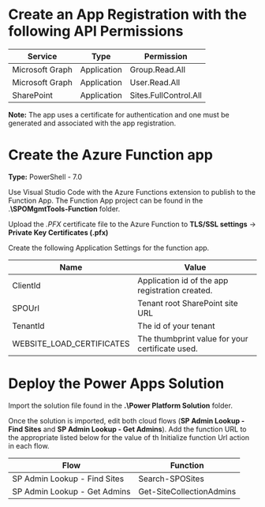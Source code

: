 # Create an App Registration with the following API Permissions

|Service|Type|Permission|
|---|---|---|
|Microsoft Graph|Application|Group.Read.All|
|Microsoft Graph|Application|User.Read.All|
|SharePoint|Application|Sites.FullControl.All|

**Note:** The app uses a certificate for authentication and one must be generated and associated with the app registration.

# Create the Azure Function app

**Type:** PowerShell - 7.0

Use Visual Studio Code with the Azure Functions extension to publish to the Function App. The Function App project can be found in the .**\SPOMgmtTools-Function** folder.

Upload the *.PFX* certificate file to the Azure Function to **TLS/SSL settings** -> **Private Key Certificates (.pfx)**

Create the following Application Settings for the function app.

|Name|Value|
|---|---|
|ClientId|Application id of the app registration created.|
|SPOUrl|Tenant root SharePoint site URL|
|TenantId|The id of your tenant|
|WEBSITE_LOAD_CERTIFICATES|The thumbprint value for your certificate used.|

# Deploy the Power Apps Solution

Import the solution file found in the **.\Power Platform Solution** folder.

Once the solution is imported, edit both cloud flows (**SP Admin Lookup - Find Sites** and **SP Admin Lookup - Get Admins**). Add the function URL to the appropriate listed below for the value of th Initialize function Url action in each flow.

|Flow|Function|
|---|---|
|SP Admin Lookup - Find Sites|Search-SPOSites|
|SP Admin Lookup - Get Admins|Get-SiteCollectionAdmins|